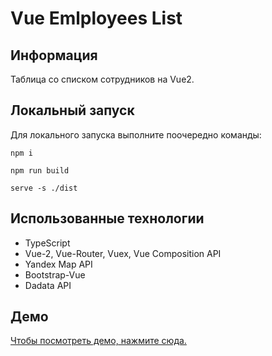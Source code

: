 # Vue Emlployees List

## Информация

Таблица со списком сотрудников на Vue2. 

## Локальный запуск

Для локального запуска выполните поочередно команды:

```
npm i
```

```
npm run build
```

```
serve -s ./dist
```

## Использованные технологии

* TypeScript
* Vue-2, Vue-Router, Vuex, Vue Composition API
* Yandex Map API
* Bootstrap-Vue
* Dadata API

## Демо

[Чтобы посмотреть демо, нажмите сюда.](https://vue-employees-list.vercel.app/)